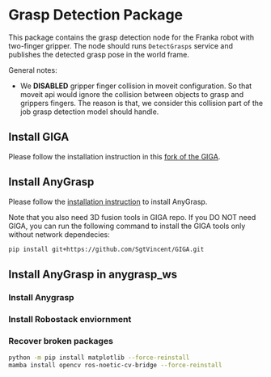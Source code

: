 # Grasp Detection Package

This package contains the grasp detection node for the Franka robot with two-finger gripper. The node should runs `DetectGrasps`  service and publishes the detected grasp pose in the world frame.

General notes:

- We **DISABLED** gripper finger collision in moveit configuration. So that moveit api would ignore the collision between objects to grasp and grippers fingers. The reason is that, we consider this collision part of the job grasp detection model should handle. 

## Install GIGA

Please follow the installation instruction in this [fork of the GIGA](https://github.com/SgtVincent/GIGA).

## Install AnyGrasp 

Please follow the [installation instruction](./src/detectors/anygrasp_sdk/README.md) to install AnyGrasp.

Note that you also need 3D fusion tools in GIGA repo. If you DO NOT need GIGA, you can run the following command to install the GIGA tools only without network dependecies:

```bash
pip install git+https://github.com/SgtVincent/GIGA.git
```

## Install AnyGrasp in anygrasp_ws

### Install Anygrasp

### Install Robostack enviornment 

### Recover broken packages 

```bash
python -m pip install matplotlib --force-reinstall
mamba install opencv ros-noetic-cv-bridge --force-reinstall
```